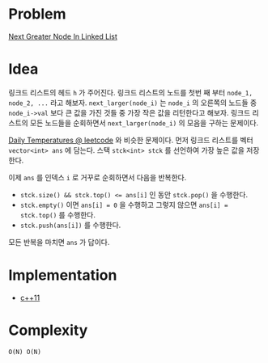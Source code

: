 # Problem

[Next Greater Node In Linked List](https://leetcode.com/problems/next-greater-node-in-linked-list/)

# Idea

링크드 리스트의 헤드 `h` 가 주어진다. 링크드 리스트의 노드를 첫번 째
부터 `node_1, node_2, ...` 라고 해보자.  `next_larger(node_i)` 는
`node_i` 의 오른쪽의 노드들 중 `node_i->val` 보다 큰 값을 가진 것들 중
가장 작은 값을 리턴한다고 해보자. 링크드 리스트의 모든 노드들을
순회하면서 `next_larger(node_i)` 의 모음을 구하는 문제이다.

[Daily Temperatures @
leetcode](https://leetcode.com/problems/daily-temperatures/) 와 비슷한
문제이다. 먼저 링크드 리스트를 벡터 `vector<int> ans` 에 담는다.  스택
`stck<int> stck` 를 선언하여 가장 높은 값을 저장한다.

이제 `ans` 를 인덱스 `i` 로 거꾸로 순회하면서 다음을 반복한다.

* `stck.size() && stck.top() <= ans[i]` 인 동안 `stck.pop()` 을
  수행한다.
* `stck.empty()` 이면 `ans[i] = 0` 을 수행하고 그렇지 않으면 `ans[i] =
  stck.top()` 를 수행한다.
* `stck.push(ans[i])` 를 수행한다.

모든 반복을 마치면 `ans` 가 답이다.

# Implementation

* [c++11](a.cpp)

# Complexity

```
O(N) O(N)
```
